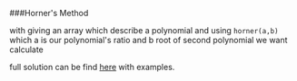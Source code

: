 ###Horner's Method

with giving an array which describe a polynomial and using ```horner(a,b)``` which a is our polynomial's ratio and b root of second polynomial we want calculate


full solution can be find [here](https://en.wikipedia.org/wiki/Horner%27s_method) with examples.